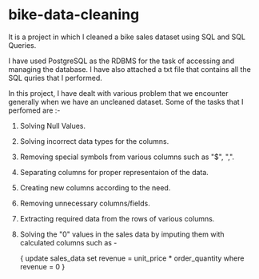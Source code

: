 # bike-data-cleaning
It is a project in which I cleaned a bike sales dataset using SQL and SQL Queries.

I have used PostgreSQL as the RDBMS for the task of accessing and managing the database. I have also attached a txt file that contains all the SQL quries that I performed.

In this project, I have dealt with various problem that we encounter generally when we have an uncleaned dataset. Some of the tasks that I perfomed are :-

1) Solving Null Values.
2) Solving incorrect data types for the columns.
3) Removing special symbols from various columns such as "$", ",".
4) Separating columns for proper representaion of the data.
5) Creating new columns according to the need.
6) Removing unnecessary columns/fields.
7) Extracting required data from the rows of various columns.
8) Solving the "0" values in the sales data by imputing them with calculated columns such as -

    { update sales_data 
          set revenue = unit_price * order_quantity
          where revenue = 0 }
